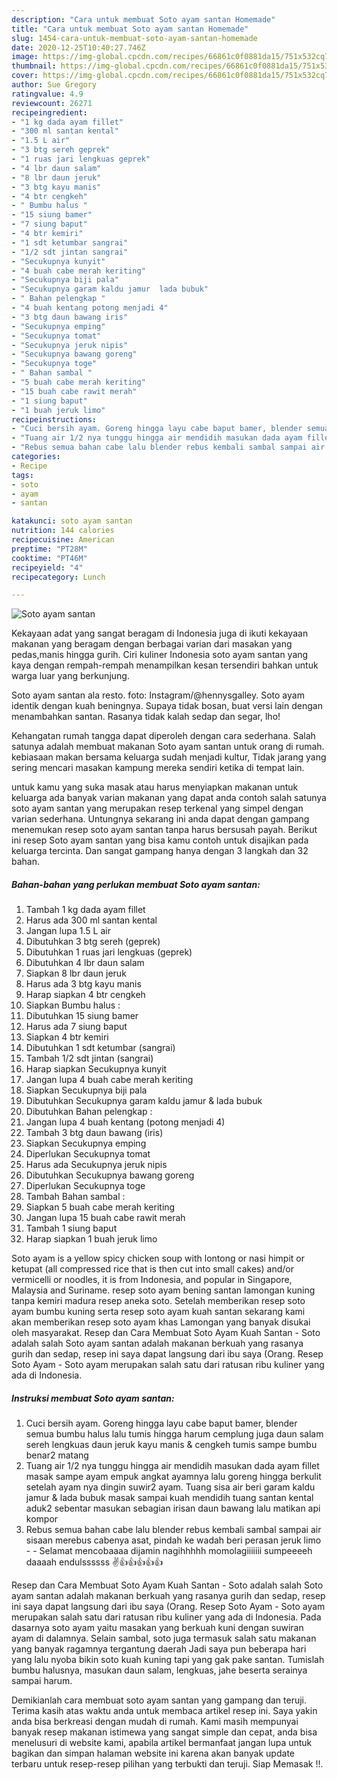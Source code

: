 ```yaml
---
description: "Cara untuk membuat Soto ayam santan Homemade"
title: "Cara untuk membuat Soto ayam santan Homemade"
slug: 1454-cara-untuk-membuat-soto-ayam-santan-homemade
date: 2020-12-25T10:40:27.746Z
image: https://img-global.cpcdn.com/recipes/66861c0f0881da15/751x532cq70/soto-ayam-santan-foto-resep-utama.jpg
thumbnail: https://img-global.cpcdn.com/recipes/66861c0f0881da15/751x532cq70/soto-ayam-santan-foto-resep-utama.jpg
cover: https://img-global.cpcdn.com/recipes/66861c0f0881da15/751x532cq70/soto-ayam-santan-foto-resep-utama.jpg
author: Sue Gregory
ratingvalue: 4.9
reviewcount: 26271
recipeingredient:
- "1 kg dada ayam fillet"
- "300 ml santan kental"
- "1.5 L air"
- "3 btg sereh geprek"
- "1 ruas jari lengkuas geprek"
- "4 lbr daun salam"
- "8 lbr daun jeruk"
- "3 btg kayu manis"
- "4 btr cengkeh"
- " Bumbu halus "
- "15 siung bamer"
- "7 siung baput"
- "4 btr kemiri"
- "1 sdt ketumbar sangrai"
- "1/2 sdt jintan sangrai"
- "Secukupnya kunyit"
- "4 buah cabe merah keriting"
- "Secukupnya biji pala"
- "Secukupnya garam kaldu jamur  lada bubuk"
- " Bahan pelengkap "
- "4 buah kentang potong menjadi 4"
- "3 btg daun bawang iris"
- "Secukupnya emping"
- "Secukupnya tomat"
- "Secukupnya jeruk nipis"
- "Secukupnya bawang goreng"
- "Secukupnya toge"
- " Bahan sambal "
- "5 buah cabe merah keriting"
- "15 buah cabe rawit merah"
- "1 siung baput"
- "1 buah jeruk limo"
recipeinstructions:
- "Cuci bersih ayam. Goreng hingga layu cabe baput bamer, blender semua bumbu halus lalu tumis hingga harum cemplung juga daun salam sereh lengkuas daun jeruk kayu manis &amp; cengkeh tumis sampe bumbu benar2 matang"
- "Tuang air 1/2 nya tunggu hingga air mendidih masukan dada ayam fillet masak sampe ayam empuk angkat ayamnya lalu goreng hingga berkulit setelah ayam nya dingin suwir2 ayam. Tuang sisa air beri garam kaldu jamur &amp; lada bubuk masak sampai kuah mendidih tuang santan kental aduk2 sebentar masukan sebagian irisan daun bawang lalu matikan api kompor"
- "Rebus semua bahan cabe lalu blender rebus kembali sambal sampai air sisaan merebus cabenya asat, pindah ke wadah beri perasan jeruk limo  Selamat mencobaaaa dijamin nagihhhhh momolagiiiiiii sumpeeeeh daaaah endulssssss ✌👍👍👍👍👍"
categories:
- Recipe
tags:
- soto
- ayam
- santan

katakunci: soto ayam santan 
nutrition: 144 calories
recipecuisine: American
preptime: "PT28M"
cooktime: "PT46M"
recipeyield: "4"
recipecategory: Lunch

---
```



![Soto ayam santan](https://img-global.cpcdn.com/recipes/66861c0f0881da15/751x532cq70/soto-ayam-santan-foto-resep-utama.jpg)

Kekayaan adat yang sangat beragam di Indonesia juga di ikuti kekayaan makanan yang beragam dengan berbagai varian dari masakan yang pedas,manis hingga gurih. Ciri kuliner Indonesia soto ayam santan yang kaya dengan rempah-rempah menampilkan kesan tersendiri bahkan untuk warga luar yang berkunjung.


Soto ayam santan ala resto. foto: Instagram/@hennysgalley. Soto ayam identik dengan kuah beningnya. Supaya tidak bosan, buat versi lain dengan menambahkan santan. Rasanya tidak kalah sedap dan segar, lho!

Kehangatan rumah tangga dapat diperoleh dengan cara sederhana. Salah satunya adalah membuat makanan Soto ayam santan untuk orang di rumah. kebiasaan makan bersama keluarga sudah menjadi kultur, Tidak jarang yang sering mencari masakan kampung mereka sendiri ketika di tempat lain.

untuk kamu yang suka masak atau harus menyiapkan makanan untuk keluarga ada banyak varian makanan yang dapat anda contoh salah satunya soto ayam santan yang merupakan resep terkenal yang simpel dengan varian sederhana. Untungnya sekarang ini anda dapat dengan gampang menemukan resep soto ayam santan tanpa harus bersusah payah.
Berikut ini resep Soto ayam santan yang bisa kamu contoh untuk disajikan pada keluarga tercinta. Dan sangat gampang hanya dengan 3 langkah dan 32 bahan.


<!--inarticleads1-->

##### Bahan-bahan yang perlukan membuat Soto ayam santan:

1. Tambah 1 kg dada ayam fillet
1. Harus ada 300 ml santan kental
1. Jangan lupa 1.5 L air
1. Dibutuhkan 3 btg sereh (geprek)
1. Dibutuhkan 1 ruas jari lengkuas (geprek)
1. Dibutuhkan 4 lbr daun salam
1. Siapkan 8 lbr daun jeruk
1. Harus ada 3 btg kayu manis
1. Harap siapkan 4 btr cengkeh
1. Siapkan  Bumbu halus :
1. Dibutuhkan 15 siung bamer
1. Harus ada 7 siung baput
1. Siapkan 4 btr kemiri
1. Dibutuhkan 1 sdt ketumbar (sangrai)
1. Tambah 1/2 sdt jintan (sangrai)
1. Harap siapkan Secukupnya kunyit
1. Jangan lupa 4 buah cabe merah keriting
1. Siapkan Secukupnya biji pala
1. Dibutuhkan Secukupnya garam kaldu jamur &amp; lada bubuk
1. Dibutuhkan  Bahan pelengkap :
1. Jangan lupa 4 buah kentang (potong menjadi 4)
1. Tambah 3 btg daun bawang (iris)
1. Siapkan Secukupnya emping
1. Diperlukan Secukupnya tomat
1. Harus ada Secukupnya jeruk nipis
1. Dibutuhkan Secukupnya bawang goreng
1. Diperlukan Secukupnya toge
1. Tambah  Bahan sambal :
1. Siapkan 5 buah cabe merah keriting
1. Jangan lupa 15 buah cabe rawit merah
1. Tambah 1 siung baput
1. Harap siapkan 1 buah jeruk limo


Soto ayam is a yellow spicy chicken soup with lontong or nasi himpit or ketupat (all compressed rice that is then cut into small cakes) and/or vermicelli or noodles, it is from Indonesia, and popular in Singapore, Malaysia and Suriname. resep soto ayam bening santan lamongan kuning tanpa kemiri madura resep aneka soto. Setelah memberikan resep soto ayam bumbu kuning serta resep soto ayam kuah santan sekarang kami akan memberikan resep soto ayam khas Lamongan yang banyak disukai oleh masyarakat. Resep dan Cara Membuat Soto Ayam Kuah Santan - Soto adalah salah Soto ayam santan adalah makanan berkuah yang rasanya gurih dan sedap, resep ini saya dapat langsung dari ibu saya (Orang. Resep Soto Ayam - Soto ayam merupakan salah satu dari ratusan ribu kuliner yang ada di Indonesia. 

<!--inarticleads2-->

##### Instruksi membuat  Soto ayam santan:

1. Cuci bersih ayam. Goreng hingga layu cabe baput bamer, blender semua bumbu halus lalu tumis hingga harum cemplung juga daun salam sereh lengkuas daun jeruk kayu manis &amp; cengkeh tumis sampe bumbu benar2 matang
1. Tuang air 1/2 nya tunggu hingga air mendidih masukan dada ayam fillet masak sampe ayam empuk angkat ayamnya lalu goreng hingga berkulit setelah ayam nya dingin suwir2 ayam. Tuang sisa air beri garam kaldu jamur &amp; lada bubuk masak sampai kuah mendidih tuang santan kental aduk2 sebentar masukan sebagian irisan daun bawang lalu matikan api kompor
1. Rebus semua bahan cabe lalu blender rebus kembali sambal sampai air sisaan merebus cabenya asat, pindah ke wadah beri perasan jeruk limo -  - Selamat mencobaaaa dijamin nagihhhhh momolagiiiiiii sumpeeeeh daaaah endulssssss ✌👍👍👍👍👍


Resep dan Cara Membuat Soto Ayam Kuah Santan - Soto adalah salah Soto ayam santan adalah makanan berkuah yang rasanya gurih dan sedap, resep ini saya dapat langsung dari ibu saya (Orang. Resep Soto Ayam - Soto ayam merupakan salah satu dari ratusan ribu kuliner yang ada di Indonesia. Pada dasarnya soto ayam yaitu masakan yang berkuah kuni dengan suwiran ayam di dalamnya. Selain sambal, soto juga termasuk salah satu makanan yang banyak ragamnya tergantung daerah Jadi saya pun beberapa hari yang lalu nyoba bikin soto kuah kuning tapi yang gak pake santan. Tumislah bumbu halusnya, masukan daun salam, lengkuas, jahe beserta serainya sampai harum. 

Demikianlah cara membuat soto ayam santan yang gampang dan teruji. Terima kasih atas waktu anda untuk membaca artikel resep ini. Saya yakin anda bisa berkreasi dengan mudah di rumah. Kami masih mempunyai banyak resep makanan istimewa yang sangat simple dan cepat, anda bisa menelusuri di website kami, apabila artikel bermanfaat jangan lupa untuk bagikan dan simpan halaman website ini karena akan banyak update terbaru untuk resep-resep pilihan yang terbukti dan teruji. Siap Memasak !!. 

